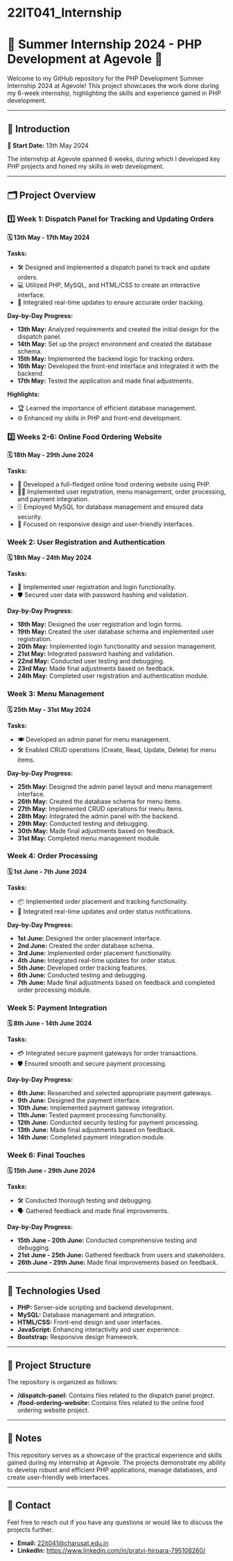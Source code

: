 # 22IT041_Internship
# 🌟 Summer Internship 2024 - PHP Development at Agevole 🌟

Welcome to my GitHub repository for the PHP Development Summer Internship 2024 at Agevole! This project showcases the work done during my 6-week internship, highlighting the skills and experience gained in PHP development.

---

## 🚀 Introduction

**📅 Start Date:** 13th May 2024

The internship at Agevole spanned 6 weeks, during which I developed key PHP projects and honed my skills in web development.

---

## 🗂️ Project Overview

### 1️⃣ Week 1: Dispatch Panel for Tracking and Updating Orders
**🗓️ 13th May - 17th May 2024**

**Tasks:**
- 🛠️ Designed and implemented a dispatch panel to track and update orders.
- 💻 Utilized PHP, MySQL, and HTML/CSS to create an interactive interface.
- 🔄 Integrated real-time updates to ensure accurate order tracking.

**Day-by-Day Progress:**
- **13th May:** Analyzed requirements and created the initial design for the dispatch panel.
- **14th May:** Set up the project environment and created the database schema.
- **15th May:** Implemented the backend logic for tracking orders.
- **16th May:** Developed the front-end interface and integrated it with the backend.
- **17th May:** Tested the application and made final adjustments.

**Highlights:**
- 🏆 Learned the importance of efficient database management.
- 🌐 Enhanced my skills in PHP and front-end development.

### 2️⃣ Weeks 2-6: Online Food Ordering Website
**🗓️ 18th May - 29th June 2024**

**Tasks:**
- 🍔 Developed a full-fledged online food ordering website using PHP.
- 🧑‍💻 Implemented user registration, menu management, order processing, and payment integration.
- 🗄️ Employed MySQL for database management and ensured data security.
- 📱 Focused on responsive design and user-friendly interfaces.

### Week 2: User Registration and Authentication
**🗓️ 18th May - 24th May 2024**

**Tasks:**
- 🔐 Implemented user registration and login functionality.
- 🛡️ Secured user data with password hashing and validation.

**Day-by-Day Progress:**
- **18th May:** Designed the user registration and login forms.
- **19th May:** Created the user database schema and implemented user registration.
- **20th May:** Implemented login functionality and session management.
- **21st May:** Integrated password hashing and validation.
- **22nd May:** Conducted user testing and debugging.
- **23rd May:** Made final adjustments based on feedback.
- **24th May:** Completed user registration and authentication module.

### Week 3: Menu Management
**🗓️ 25th May - 31st May 2024**

**Tasks:**
- 🍽️ Developed an admin panel for menu management.
- 🛠️ Enabled CRUD operations (Create, Read, Update, Delete) for menu items.

**Day-by-Day Progress:**
- **25th May:** Designed the admin panel layout and menu management interface.
- **26th May:** Created the database schema for menu items.
- **27th May:** Implemented CRUD operations for menu items.
- **28th May:** Integrated the admin panel with the backend.
- **29th May:** Conducted testing and debugging.
- **30th May:** Made final adjustments based on feedback.
- **31st May:** Completed menu management module.

### Week 4: Order Processing
**🗓️ 1st June - 7th June 2024**

**Tasks:**
- 📦 Implemented order placement and tracking functionality.
- 🔄 Integrated real-time updates and order status notifications.

**Day-by-Day Progress:**
- **1st June:** Designed the order placement interface.
- **2nd June:** Created the order database schema.
- **3rd June:** Implemented order placement functionality.
- **4th June:** Integrated real-time updates for order status.
- **5th June:** Developed order tracking features.
- **6th June:** Conducted testing and debugging.
- **7th June:** Made final adjustments based on feedback and completed order processing module.

### Week 5: Payment Integration
**🗓️ 8th June - 14th June 2024**

**Tasks:**
- 💳 Integrated secure payment gateways for order transactions.
- 🛡️ Ensured smooth and secure payment processing.

**Day-by-Day Progress:**
- **8th June:** Researched and selected appropriate payment gateways.
- **9th June:** Designed the payment interface.
- **10th June:** Implemented payment gateway integration.
- **11th June:** Tested payment processing functionality.
- **12th June:** Conducted security testing for payment processing.
- **13th June:** Made final adjustments based on feedback.
- **14th June:** Completed payment integration module.

### Week 6: Final Touches
**🗓️ 15th June - 29th June 2024**

**Tasks:**
- 🛠️ Conducted thorough testing and debugging.
- 🗣️ Gathered feedback and made final improvements.

**Day-by-Day Progress:**
- **15th June - 20th June:** Conducted comprehensive testing and debugging.
- **21st June - 25th June:** Gathered feedback from users and stakeholders.
- **26th June - 29th June:** Made final improvements based on feedback.

---

## 🔧 Technologies Used

- **PHP:** Server-side scripting and backend development.
- **MySQL:** Database management and integration.
- **HTML/CSS:** Front-end design and user interfaces.
- **JavaScript:** Enhancing interactivity and user experience.
- **Bootstrap:** Responsive design framework.

---

## 📂 Project Structure

The repository is organized as follows:

- **/dispatch-panel:** Contains files related to the dispatch panel project.
- **/food-ordering-website:** Contains files related to the online food ordering website project.

---

## 📝 Notes

This repository serves as a showcase of the practical experience and skills gained during my internship at Agevole. The projects demonstrate my ability to develop robust and efficient PHP applications, manage databases, and create user-friendly web interfaces.

---

## 📧 Contact

Feel free to reach out if you have any questions or would like to discuss the projects further.

- **Email:** 22it041@charusat.edu.in
- **LinkedIn:** https://www.linkedin.com/in/pratvi-hirpara-795108260/





